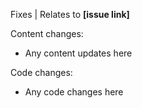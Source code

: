Fixes | Relates to **[issue link]**

Content changes:

- Any content updates here

Code changes:

- Any code changes here
